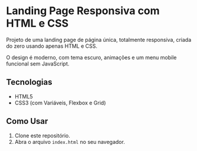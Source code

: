# Landing Page Responsiva com HTML e CSS

Projeto de uma landing page de página única, totalmente responsiva, criada do zero usando apenas HTML e CSS.

O design é moderno, com tema escuro, animações e um menu mobile funcional sem JavaScript.


## Tecnologias

* HTML5
* CSS3 (com Variáveis, Flexbox e Grid)

## Como Usar

1.  Clone este repositório.
2.  Abra o arquivo `index.html` no seu navegador.
